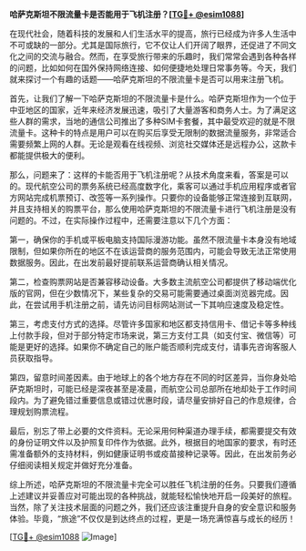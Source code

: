 **哈萨克斯坦不限流量卡是否能用于飞机注册？[[TG💪+ @esim1088](https://t.me/s/esim1088)]**

在现代社会，随着科技的发展和人们生活水平的提高，旅行已经成为许多人生活中不可或缺的一部分。尤其是国际旅行，它不仅让人们开阔了眼界，还促进了不同文化之间的交流与融合。然而，在享受旅行带来的乐趣时，我们常常会遇到各种各样的问题，比如如何在国外保持网络连接、如何便捷地处理日常事务等。今天，我们就来探讨一个有趣的话题——哈萨克斯坦的不限流量卡是否可以用来注册飞机。

首先，让我们了解一下哈萨克斯坦的不限流量卡是什么。哈萨克斯坦作为一个位于中亚地区的国家，近年来经济发展迅速，吸引了大量游客和商务人士。为了满足这些人群的需求，当地的通信公司推出了多种SIM卡套餐，其中最受欢迎的就是不限流量卡。这种卡的特点是用户可以在购买后享受无限制的数据流量服务，非常适合需要频繁上网的人群。无论是观看在线视频、浏览社交媒体还是远程办公，这款卡都能提供极大的便利。

那么，问题来了：这样的卡能否用于飞机注册呢？从技术角度来看，答案是可以的。现代航空公司的票务系统已经高度数字化，乘客可以通过手机应用程序或者官方网站完成机票预订、改签等一系列操作。只要你的设备能够正常连接到互联网，并且支持相关的购票平台，那么使用哈萨克斯坦的不限流量卡进行飞机注册是没有问题的。不过，在实际操作过程中，还需要注意以下几个方面：

第一，确保你的手机或平板电脑支持国际漫游功能。虽然不限流量卡本身没有地域限制，但如果你所在的地区不在该运营商的服务范围内，可能会导致无法正常使用数据服务。因此，在出发前最好提前联系运营商确认相关情况。

第二，检查购票网站是否兼容移动设备。大多数主流航空公司都提供了移动端优化版的官网，但在少数情况下，某些复杂的交易可能需要通过桌面浏览器完成。因此，在尝试用手机注册之前，请先访问目标网站测试一下其响应速度及稳定性。

第三，考虑支付方式的选择。尽管许多国家和地区都支持信用卡、借记卡等多种线上付款手段，但对于部分特定市场来说，第三方支付工具（如支付宝、微信等）可能是更好的选择。如果你不确定自己的账户能否顺利完成支付，请事先咨询客服人员获取指导。

第四，留意时间差因素。由于地球上的各个地方存在不同的时区差异，当你身处哈萨克斯坦时，可能已经是深夜甚至是凌晨，而航空公司总部所在地却处于工作时间段内。为了避免错过重要信息或错过优惠时段，请尽量安排好自己的作息规律，合理规划购票流程。

最后，别忘了带上必要的文件资料。无论采用何种渠道办理手续，都需要提交有效的身份证明文件以及护照复印件作为依据。此外，根据目的地国家的要求，有时还需准备额外的支持材料，例如健康证明书或疫苗接种记录等。因此，在出发前务必仔细阅读相关规定并做好充分准备。

综上所述，哈萨克斯坦的不限流量卡完全可以胜任飞机注册的任务。只要我们遵循上述建议并妥善应对可能出现的各种挑战，就能轻松愉快地开启一段美好的旅程。当然，除了关注技术层面的问题之外，我们还应该注重提升自身的安全意识和服务体验。毕竟，“旅途”不仅仅是到达终点的过程，更是一场充满惊喜与成长的经历！

[[TG💪+ @esim1088](https://t.me/s/esim1088) ![Image](https://i.postimg.cc/4NQfJmqS/Snipaste-2025-05-13-00-14-12.png)]
